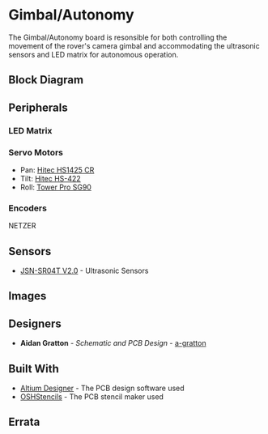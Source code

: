 # Gimbal/Autonomy

The Gimbal/Autonomy board is resonsible for both controlling the movement of the rover's camera gimbal
and accommodating the ultrasonic sensors and LED matrix for autonomous operation.

## Block Diagram

## Peripherals


### LED Matrix

### Servo Motors
* Pan: [Hitec HS1425 CR](https://www.robotshop.com/en/hitec-hsr-1425cr-continuous-rotation-servo.html)
* Tilt: [Hitec HS-422](https://hitecrcd.com/products/servos/sport-servos/analog-sport-servos/hs-422/product)
* Roll: [Tower Pro SG90](https://datasheetspdf.com/pdf/791970/TowerPro/SG90/1)

### Encoders
NETZER


## Sensors

* [JSN-SR04T V2.0](https://www.makerfabs.com/water-proof-ultrasonic-ranger-jsn-sr04t-v2.0.html) - Ultrasonic Sensors


## Images

## Designers

* **Aidan Gratton** - *Schematic and PCB Design* - [a-gratton](https://github.com/a-gratton)


## Built With

* [Altium Designer](https://www.altium.com/) - The PCB design software used
* [OSHStencils](https://www.oshstencils.com/) - The PCB stencil maker used

## Errata

